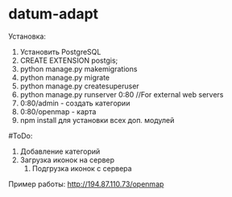 # datum-adapt

Установка:
1. Установить PostgreSQL
2. CREATE EXTENSION postgis;
3. python manage.py makemigrations
4. python manage.py migrate
5. python manage.py createsuperuser
6. python manage.py runserver 0:80 //For external web servers
7. 0:80/admin - создать категории
8. 0:80/openmap - карта
9. npm install для установки всех доп. модулей


#ToDo:
1. Добавление категорий
2. Загрузка иконок на сервер
    1. Подгрузка иконок с сервера

Пример работы: http://194.87.110.73/openmap
